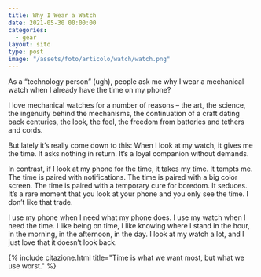 ```yaml
---
title: Why I Wear a Watch
date: 2021-05-30 00:00:00
categories:
  - gear
layout: sito
type: post
image: "/assets/foto/articolo/watch/watch.png"
---
```


As a “technology person” (ugh), people ask me why I wear a mechanical watch when I already have the time on my phone?

I love mechanical watches for a number of reasons – the art, the science, the ingenuity behind the mechanisms, the continuation of a craft dating back centuries, the look, the feel, the freedom from batteries and tethers and cords.

But lately it’s really come down to this: When I look at my watch, it gives me the time. It asks nothing in return. It’s a loyal companion without demands.

In contrast, if I look at my phone for the time, it takes my time. It tempts me. The time is paired with notifications. The time is paired with a big color screen. The time is paired with a temporary cure for boredom. It seduces. It’s a rare moment that you look at your phone and you only see the time. I don’t like that trade.

I use my phone when I need what my phone does. I use my watch when I need the time. I like being on time, I like knowing where I stand in the hour, in the morning, in the afternoon, in the day. I look at my watch a lot, and I just love that it doesn’t look back.

{% include citazione.html title="Time is what we want most, but what we use worst." %}